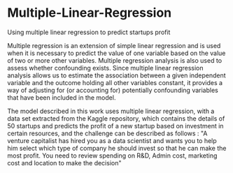 # Multiple-Linear-Regression
Using multiple linear regression to predict startups profit

Multiple regression is an extension of simple linear regression and is used when it is necessary to predict the value of one variable based on the value of two or more other variables.
Multiple regression analysis is also used to assess whether confounding exists. Since multiple linear regression analysis allows us to estimate the association between a given independent variable and the outcome holding all other variables constant, it provides a way of adjusting for (or accounting for) potentially confounding variables that have been included in the model.

The model described in this work uses multiple linear regression, with a data set extracted from the Kaggle repository, which contains the details of 50 startups and predicts the profit of a new startup based on investment in certain resources, and the challenge can be described as follows :
"A venture capitalist has hired you as a data scientist and wants you to help him select which type of company he should invest so that he can make the most profit. You need to review spending on R&D, Admin cost, marketing cost and location to make the decision"
